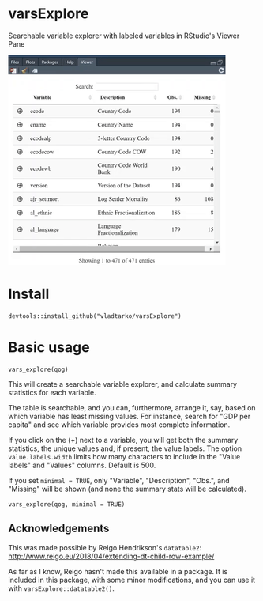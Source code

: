 # varsExplore
Searchable variable explorer with labeled variables in RStudio's Viewer Pane

![](vignettes/vars_explore_large.gif)

# Install

```{r}
devtools::install_github("vladtarko/varsExplore")
```

# Basic usage

```{r}
vars_explore(qog)
```

This will create a searchable variable explorer, and calculate summary statistics for each variable.

The table is searchable, and you can, furthermore, arrange it, say, based on which variable has least missing values. For instance, search for "GDP per capita" and see which variable provides most complete information.

If you click on the (+) next to a variable, you will get both the summary statistics, the unique values and, if present, the value labels. The option `value.labels.width` limits how many characters to include in the "Value
labels" and "Values" columns. Default is 500.

If you set `minimal = TRUE`, only "Variable", "Description", "Obs.", and "Missing" will be shown (and none the summary stats will be calculated).

```{r}
vars_explore(qog, minimal = TRUE)
```

## Acknowledgements

This was made possible by Reigo Hendrikson's `datatable2`:  <http://www.reigo.eu/2018/04/extending-dt-child-row-example/>

As far as I know, Reigo hasn't made this available in a package. It is included in this package, with some minor modifications, and you can use it with `varsExplore::datatable2()`. 
